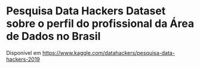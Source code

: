# Pesquisa Data Hackers Dataset sobre o perfil do profissional da Área de Dados no Brasil

Disponível em https://www.kaggle.com/datahackers/pesquisa-data-hackers-2019
